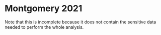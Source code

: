 # Montgomery 2021

Note that this is incomplete because it does not contain the sensitive data needed to perform the whole analysis.
